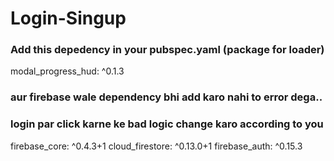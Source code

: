 # Login-Singup

### Add this depedency in your pubspec.yaml (package for loader)

modal_progress_hud: ^0.1.3

### aur firebase wale dependency bhi add karo nahi to error dega.. 
### login par click karne ke bad logic change karo according to you

  firebase_core: ^0.4.3+1
  cloud_firestore: ^0.13.0+1
  firebase_auth: ^0.15.3

